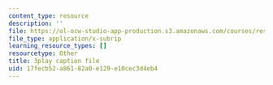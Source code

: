 ```yaml
---
content_type: resource
description: ''
file: https://ol-ocw-studio-app-production.s3.amazonaws.com/courses/res-18-009-learn-differential-equations-up-close-with-gilbert-strang-and-cleve-moler-fall-2015/17fecb52a86182a0e129e10cec3d4eb4_cDfWtSqGiBY.srt
file_type: application/x-subrip
learning_resource_types: []
resourcetype: Other
title: 3play caption file
uid: 17fecb52-a861-82a0-e129-e10cec3d4eb4
---
```

